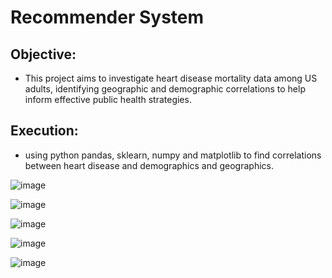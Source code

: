 # Recommender System 
## Objective: 

- This project aims to investigate heart disease mortality data among US adults, identifying geographic and demographic correlations to help inform effective public health strategies. 
## Execution: 

- using python pandas, sklearn, numpy and matplotlib to find correlations between heart disease and demographics and geographics.

![image](https://github.com/sbitar2024/SheyamPortfolio.GitHub.io/assets/171313362/719cb7dd-5b65-41e3-8bc5-0272d4ed0eb6)

![image](https://github.com/sbitar2024/SheyamPortfolio.GitHub.io/assets/171313362/7bc6829f-8165-4595-8f7e-dc4893941e2c)

![image](https://github.com/sbitar2024/SheyamPortfolio.GitHub.io/assets/171313362/52755a37-8c1a-4809-870c-35e2caf6e658)

![image](https://github.com/sbitar2024/SheyamPortfolio.GitHub.io/assets/171313362/058d4c22-db7b-4ef1-a6a8-f3e07e9494e7)

![image](https://github.com/sbitar2024/SheyamPortfolio.GitHub.io/assets/171313362/6df55472-e7ee-4bc7-888b-42047702e2dd)
